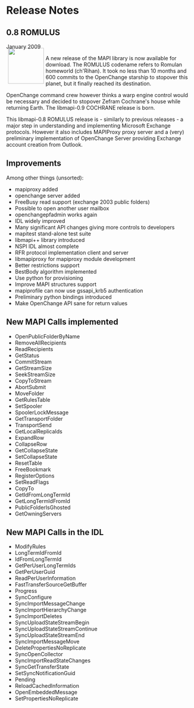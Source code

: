 # Release Notes #

<div class="news">
  <h2>0.8 ROMULUS</h2>
  <div class="date">January 2009</div>

<img border="0" width="96" height="96" style="border: 0pt none; margin: -5px 5px 5px; float: left;" alt="" src="/images/icon_openchange_logo.png" />

A new release of the MAPI library is now available for download. The
ROMULUS codename refers to Romulan homeworld (ch'Rihan). It took no
less than 10 months and 600 commits to the OpenChange starship to
stopover this planet, but it finally reached its destination.

OpenChange command crew however thinks a warp engine control would be
necessary and decided to stopover Zefram Cochrane's house while
returning Earth. The libmapi-0.9 COCHRANE release is born.

This libmapi-0.8 ROMULUS release is - similarly to previous releases -
a major step in understanding and implementing Microsoft Exchange
protocols. However it also includes MAPIProxy proxy server and a
(very) preliminary implementation of OpenChange Server providing
Exchange account creation from Outlook.


## Improvements ##

Among other things (unsorted):

- mapiproxy added
- openchange server added
- FreeBusy read support (exchange 2003 public folders)
- Possible to open another user mailbox
- openchangepfadmin works again
- IDL widely improved
- Many significant API changes giving more controls to developers
- mapitest stand-alone test suite
- libmapi++ library introduced
- NSPI IDL almost complete
- RFR protocol implementation client and server
- libmapiproxy for mapiproxy module development
- Better restrictions support
- BestBody algorithm implemented
- Use python for provisioning
- Improve MAPI structures support
- mapiprofile can now use gssapi_krb5 authentication
- Preliminary python bindings introduced
- Make OpenChange API sane for return values


## New MAPI Calls implemented ##

- OpenPublicFolderByName
- RemoveAllRecipients
- ReadRecipients
- GetStatus
- CommitStream
- GetStreamSize
- SeekStreamSize
- CopyToStream
- AbortSubmit
- MoveFolder
- GetRulesTable
- SetSpooler
- SpoolerLockMessage
- GetTransportFolder
- TransportSend
- GetLocalReplicaIds
- ExpandRow
- CollapseRow
- GetCollapseState
- SetCollapseState
- ResetTable
- FreeBookmark
- RegisterOptions
- SetReadFlags
- CopyTo
- GetIdFromLongTermId
- GetLongTermIdFromId
- PublicFolderIsGhosted
- GetOwningServers

## New MAPI Calls in the IDL ##

- ModifyRules
- LongTermIdFromId
- IdFromLongTermId
- GetPerUserLongTermIds
- GetPerUserGuid
- ReadPerUserInformation
- FastTransferSourceGetBuffer
- Progress
- SyncConfigure
- SyncImportMessageChange
- SyncImportHierarchyChange
- SyncImportDeletes
- SyncUploadStateStreamBegin
- SyncUploadStateStreamContinue
- SyncUploadStateStreamEnd
- SyncImportMessageMove
- DeletePropertiesNoReplicate
- SyncOpenCollector
- SyncImportReadStateChanges
- SyncGetTransferState
- SetSyncNotificationGuid
- Pending
- ReloadCachedInformation
- OpenEmbeddedMessage
- SetPropertiesNoReplicate

</div>
<div style="clear: both;"/>